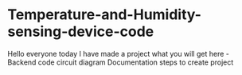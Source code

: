 # Temperature-and-Humidity-sensing-device-code
Hello everyone today I have made a project  what you will get here -   Backend code circuit diagram Documentation steps to create project
